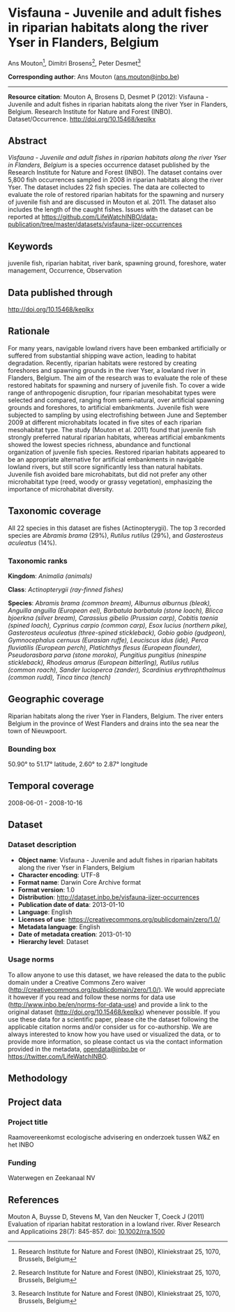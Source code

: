 # Visfauna - Juvenile and adult fishes in riparian habitats along the river Yser in Flanders, Belgium

Ans Mouton[^1], Dimitri Brosens[^1], Peter Desmet[^1]

[^1]: Research Institute for Nature and Forest (INBO), Kliniekstraat 25, 1070, Brussels, Belgium

**Corresponding author**: Ans Mouton (<ans.mouton@inbo.be>)

---

**Resource citation**: Mouton A, Brosens D, Desmet P (2012): Visfauna - Juvenile and adult fishes in riparian habitats along the river Yser in Flanders, Belgium. Research Institute for Nature and Forest (INBO). Dataset/Occurrence. <http://doi.org/10.15468/keplkx>

## Abstract

*Visfauna - Juvenile and adult fishes in riparian habitats along the river Yser in Flanders, Belgium* is a species occurrence dataset published by the Research Institute for Nature and Forest (INBO). The dataset contains over 5,800 fish occurrences sampled in 2008 in riparian habitats along the river Yser. The dataset includes 22 fish species. The data are collected to evaluate the role of restored riparian habitats for the spawning and nursery of juvenile fish and are discussed in Mouton et al. 2011. The dataset also includes the length of the caught fishes. Issues with the dataset can be reported at <https://github.com/LifeWatchINBO/data-publication/tree/master/datasets/visfauna-ijzer-occurrences>

## Keywords

juvenile fish, riparian habitat, river bank, spawning ground, foreshore, water management, Occurrence, Observation

## Data published through

<http://doi.org/10.15468/keplkx>

## Rationale

For many years, navigable lowland rivers have been embanked artificially or suffered from substantial shipping wave action, leading to habitat degradation. Recently, riparian habitats were restored by creating foreshores and spawning grounds in the river Yser, a lowland river in Flanders, Belgium. The aim of the research was to evaluate the role of these restored habitats for spawning and nursery of juvenile fish. To cover a wide range of anthropogenic disruption, four riparian mesohabitat types were selected and compared, ranging from semi‐natural, over artificial spawning grounds and foreshores, to artificial embankments. Juvenile fish were subjected to sampling by using electrofishing between June and September 2009 at different microhabitats located in five sites of each riparian mesohabitat type. The study (Mouton et al. 2011) found that juvenile fish strongly preferred natural riparian habitats, whereas artificial embankments showed the lowest species richness, abundance and functional organization of juvenile fish species. Restored riparian habitats appeared to be an appropriate alternative for artificial embankments in navigable lowland rivers, but still score significantly less than natural habitats. Juvenile fish avoided bare microhabitats, but did not prefer any other microhabitat type (reed, woody or grassy vegetation), emphasizing the importance of microhabitat diversity.

## Taxonomic coverage

All 22 species in this dataset are fishes (Actinopterygii). The top 3 recorded species are *Abramis brama* (29%), *Rutilus rutilus* (29%), and *Gasterosteus aculeatus* (14%).

### Taxonomic ranks

**Kingdom**: *Animalia (animals)*

**Class**: *Actinopterygii (ray-finned fishes)*

**Species**: *Abramis brama (common bream), Alburnus alburnus (bleak), Anguilla anguilla (European eel), Barbatula barbatula (stone loach), Blicca bjoerkna (silver bream), Carassius gibelio (Prussian carp), Cobitis taenia (spined loach), Cyprinus carpio (common carp), Esox lucius (northern pike), Gasterosteus aculeatus (three-spined stickleback), Gobio gobio (gudgeon), Gymnocephalus cernuus (Eurasian ruffe), Leuciscus idus (ide), Perca fluviatilis (European perch), Platichthys flesus (European flounder), Pseudorasbora parva (stone moroko), Pungitius pungitius (ninespine stickleback), Rhodeus amarus (European bitterling), Rutilus rutilus (common roach), Sander lucioperca (zander), Scardinius erythrophthalmus (common rudd), Tinca tinca (tench)*

## Geographic coverage

Riparian habitats along the river Yser in Flanders, Belgium. The river enters Belgium in the province of West Flanders and drains into the sea near the town of Nieuwpoort.

### Bounding box

50.90° to 51.17° latitude, 2.60° to 2.87° longitude

## Temporal coverage

2008-06-01 - 2008-10-16

## Dataset

### Dataset description

* **Object name**: Visfauna - Juvenile and adult fishes in riparian habitats along the river Yser in Flanders, Belgium
* **Character encoding**: UTF-8
* **Format name**: Darwin Core Archive format
* **Format version**: 1.0
* **Distribution**: <http://dataset.inbo.be/visfauna-ijzer-occurrences>
* **Publication date of data**: 2013-01-10
* **Language**: English
* **Licenses of use**: <https://creativecommons.org/publicdomain/zero/1.0/>
* **Metadata language**: English
* **Date of metadata creation**: 2013-01-10
* **Hierarchy level**: Dataset

### Usage norms

To allow anyone to use this dataset, we have released the data to the public domain under a Creative Commons Zero waiver (<http://creativecommons.org/publicdomain/zero/1.0/>). We would appreciate it however if you read and follow these norms for data use (<http://www.inbo.be/en/norms-for-data-use>) and provide a link to the original dataset (<http://doi.org/10.15468/keplkx>) whenever possible. If you use these data for a scientific paper, please cite the dataset following the applicable citation norms and/or consider us for co-authorship. We are always interested to know how you have used or visualized the data, or to provide more information, so please contact us via the contact information provided in the metadata, <opendata@inbo.be> or <https://twitter.com/LifeWatchINBO>.

## Methodology

## Project data

### Project title

Raamovereenkomst ecologische advisering en onderzoek tussen W&Z en het INBO

### Funding

Waterwegen en Zeekanaal NV

## References

Mouton A, Buysse D, Stevens M, Van den Neucker T, Coeck J (2011) Evaluation of riparian habitat restoration in a lowland river. River Research and Applicatioins 28(7): 845-857. doi: [10.1002/rra.1500](http://doi.org/10.1002/rra.1500)
